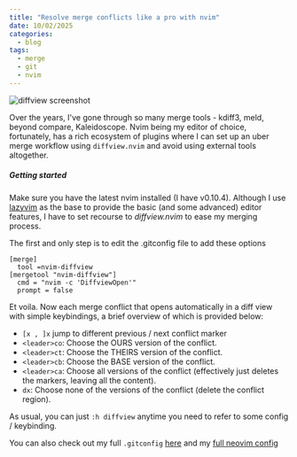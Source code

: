 ```yaml
---
title: "Resolve merge conflicts like a pro with nvim"
date: 10/02/2025
categories:
  - blog
tags:
  - merge
  - git
  - nvim
---
```


![diffview screenshot](/assets/img/diffview.png)

Over the years, I've gone through so many merge tools - kdiff3, meld, beyond compare, Kaleidoscope. Nvim being my editor of choice, fortunately, has a rich ecosystem of plugins where I can set up an uber merge workflow using `diffview.nvim` and avoid using external tools altogether.

##### Getting started

Make sure you have the latest nvim installed (I have v0.10.4). Although I use [lazyvim](https://lazyvim.org) as the base to provide the basic (and some advanced) editor features, I have to set recourse to _diffview.nvim_ to ease my merging process.

The first and only step is to edit the .gitconfig file to add these options

```
[merge]
  tool =nvim-diffview
[mergetool "nvim-diffview"]
  cmd = "nvim -c 'DiffviewOpen'"
  prompt = false
```

Et voila. Now each merge conflict that opens automatically in a diff view with simple keybindings, a brief overview of which is provided below:

- `[x , ]x` jump to different previous / next conflict marker
- `<leader>co`: Choose the OURS version of the conflict.
- `<leader>ct`: Choose the THEIRS version of the conflict.
- `<leader>cb`: Choose the BASE version of the conflict.
- `<leader>ca`: Choose all versions of the conflict (effectively
  just deletes the markers, leaving all the content).
- `dx`: Choose none of the versions of the conflict (delete the
  conflict region).

As usual, you can just `:h diffview` anytime you need to refer to some config / keybinding.

You can also check out my full `.gitconfig` [here](https://gist.github.com/navxio/784c58ef351551b139b78fb1e775bf55) and my [full neovim config](https://github.com/navxio/neode)
